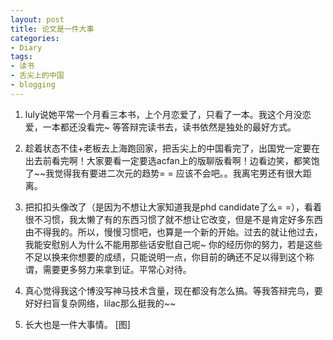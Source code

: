 ```yaml
---
layout: post
title: 论文是一件大事
categories:
- Diary
tags:
- 读书
- 舌尖上的中国
- blogging
---
```


1. luly说她平常一个月看三本书，上个月恋爱了，只看了一本。我这个月没恋爱，一本都还没看完\~ 等答辩完读书去，读书依然是独处的最好方式。

2. 趁着状态不佳+老板去上海跑回家，把舌尖上的中国看完了，出国党一定要在出去前看完啊！大家要看一定要选acfan上的版聊版看啊！边看边笑，都笑饱了\~\~我觉得我有要进二次元的趋势= = 应该不会吧。。我离宅男还有很大距离。

3. 把扣扣头像改了（是因为不想让大家知道我是phd candidate了么= =），看着很不习惯，我太懒了有的东西习惯了就不想让它改变，但是不是肯定好多东西由不得我的。所以，慢慢习惯吧，也算是一个新的开始。过去的就让他过去，我能安慰别人为什么不能用那些话安慰自己呢\~ 你的经历你的努力，若是这些不足以换来你想要的成绩，只能说明一点，你目前的确还不足以得到这个称谓，需要更多努力来拿到证。平常心对待。

4. 真心觉得我这个博没写神马技术含量，现在都没有怎么搞。等我答辩完鸟，要好好扫盲复杂网络，lilac那么挺我的\~\~

5. 长大也是一件大事情。
[图]